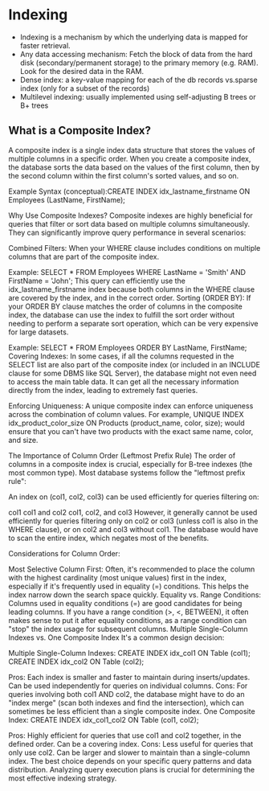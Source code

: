 # Indexing

* Indexing is a mechanism by which the underlying data is mapped for faster retrieval.
* Any data accessing mechanism: Fetch the block of data from the hard disk (secondary/permanent storage) to the primary memory (e.g. RAM). Look for the desired data in the RAM.
* Dense index: a key-value mapping for each of the db records vs.sparse index (only for a subset of the records)
* Multilevel indexing: usually implemented using self-adjusting B trees or B+ trees

## What is a Composite Index?
A composite index is a single index data structure that stores the values of multiple columns in a specific order. When you create a composite index, the database sorts the data based on the values of the first column, then by the second column within the first column's sorted values, and so on.

Example Syntax (conceptual):CREATE INDEX idx_lastname_firstname ON Employees (LastName, FirstName);


Why Use Composite Indexes?
Composite indexes are highly beneficial for queries that filter or sort data based on multiple columns simultaneously. They can significantly improve query performance in several scenarios:

Combined Filters: When your WHERE clause includes conditions on multiple columns that are part of the composite index.

Example: SELECT * FROM Employees WHERE LastName = 'Smith' AND FirstName = 'John';
This query can efficiently use the idx_lastname_firstname index because both columns in the WHERE clause are covered by the index, and in the correct order.
Sorting (ORDER BY): If your ORDER BY clause matches the order of columns in the composite index, the database can use the index to fulfill the sort order without needing to perform a separate sort operation, which can be very expensive for large datasets.

Example: SELECT * FROM Employees ORDER BY LastName, FirstName;
Covering Indexes: In some cases, if all the columns requested in the SELECT list are also part of the composite index (or included in an INCLUDE clause for some DBMS like SQL Server), the database might not even need to access the main table data. It can get all the necessary information directly from the index, leading to extremely fast queries.

 Enforcing Uniqueness: A unique composite index can enforce uniqueness across the combination of column values. For example, UNIQUE INDEX idx_product_color_size ON Products (product_name, color, size); would ensure that you can't have two products with the exact same name, color, and size.


The Importance of Column Order (Leftmost Prefix Rule)
The order of columns in a composite index is crucial, especially for B-tree indexes (the most common type). Most database systems follow the "leftmost prefix rule":

An index on (col1, col2, col3) can be used efficiently for queries filtering on:

col1
col1 and col2
col1, col2, and col3
However, it generally cannot be used efficiently for queries filtering only on col2 or col3 (unless col1 is also in the WHERE clause), or on col2 and col3 without col1. The database would have to scan the entire index, which negates most of the benefits.

Considerations for Column Order:

Most Selective Column First: Often, it's recommended to place the column with the highest cardinality (most unique values) first in the index, especially if it's frequently used in equality (=) conditions. This helps the index narrow down the search space quickly.
Equality vs. Range Conditions: Columns used in equality conditions (=) are good candidates for being leading columns. If you have a range condition (>, <, BETWEEN), it often makes sense to put it after equality conditions, as a range condition can "stop" the index usage for subsequent columns.
Multiple Single-Column Indexes vs. One Composite Index
It's a common design decision:

Multiple Single-Column Indexes: CREATE INDEX idx_col1 ON Table (col1); CREATE INDEX idx_col2 ON Table (col2);

Pros: Each index is smaller and faster to maintain during inserts/updates. Can be used independently for queries on individual columns.
Cons: For queries involving both col1 AND col2, the database might have to do an "index merge" (scan both indexes and find the intersection), which can sometimes be less efficient than a single composite index.
One Composite Index: CREATE INDEX idx_col1_col2 ON Table (col1, col2);

Pros: Highly efficient for queries that use col1 and col2 together, in the defined order. Can be a covering index.
Cons: Less useful for queries that only use col2. Can be larger and slower to maintain than a single-column index.
The best choice depends on your specific query patterns and data distribution. Analyzing query execution plans is crucial for determining the most effective indexing strategy.

